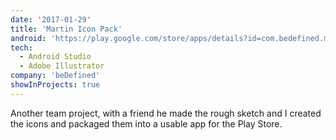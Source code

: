 ```yaml
---
date: '2017-01-29'
title: 'Martin Icon Pack'
android: 'https://play.google.com/store/apps/details?id=com.bedefined.martiniconpack&hl=en'
tech:
  - Android Studio
  - Adobe Illustrator
company: 'beDefined'
showInProjects: true
---
```


Another team project, with a friend he made the rough sketch and I created the icons and packaged them into a usable app for the Play Store.
